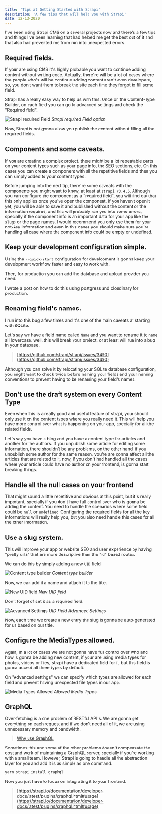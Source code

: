 ```yaml
---
title: 'Tips at Getting Started with Strapi'
description: 'A few tips that will help you with Strapi'
date: 12-13-2020
---
```


I've been using Strapi CMS on a several projects now and there's a few tips and things I've been learning that had helped me get the best out of it and that also had prevented me from run into unexpected errors.

## Required fields.

If your are using CMS it's highly probable you want to continue adding content without writing code. Actually, there're will be a lot of cases where the people who's will be continue adding content aren't even developers, so, you don't want them to break the site each time they forgot to fill some field.

Strapi has a really easy way to help us with this. Once on the Content-Type Builder, on each field you can go to advanced settings and check the "Required field".

![Strapi required Field](https://res.cloudinary.com/dliiwavlg/image/upload/v1614123922/Screen_Shot_2021-02-15_at_12.25.09.png_xejin0.png)
_Strapi required Field option_

Now, Strapi is not gonna allow you publish the content without filling all the required fields.

## Components and some caveats.

If you are creating a complex project, there might be a lot repeatable parts on your content types such as your page info, the SEO sections, etc. On this cases you can create a component with all the repetitive fields and then you can simply added to your content types.

Before jumping into the next tip, there're some caveats with the components you might want to know, at least at `strapi v3.4.5`. Although you can configure the component as a "required field", you will find out that this only applies once you've open the component, if you haven't open it yet, you will be able to save it and published without the content or the information required, and this will probably ran you into some errors, specially if the component info is an important data for your app like the `slugs` or the page names. I would recommend you only use them for your not-key information and even in this cases you should make sure you're handling all case where the component info could be empty or undefined.

## Keep your development configuration simple.

Using the `--quick-start` configuration for development is gonna keep your development workflow faster and easy to work with.

Then, for production you can add the database and upload provider you need.

I wrote a post on how to do this using postgress and cloudinary for production.

## Renaming field's names.

I run into this bug a few times and it's one of the main caveats at starting with SQLite.

Let's say we have a field name called `Name` and you want to rename it to `name` all lowercase, well, this will break your project, or at least will run into a bug in your database.

> [https://github.com/strapi/strapi/issues/3490](https://github.com/strapi/strapi/issues/3490)

Although you can solve it by relocating your SQLite database configuration, you might want to check twice before naming your fields and your naming conventions to prevent having to be renaming your field's names.

## Don't use the draft system on every Content Type

Even when this is a really good and useful feature of strapi, your should only use it on the content types where you really need it. This will help you have more control over what is happening on your app, specially for all the related fields.

Let's say you have a blog and you have a content type for articles and another for the authors. If you unpublish some article for editing some information, there shouldn't be any problems, on the other hand, if you unpublish some author for the same reason, you're are gonna affect all the articles that are related to it, now, if you don't had handled all the cases where your article could have no author on your frontend, is gonna start breaking things.

## Handle all the null cases on your frontend

That might sound a little repetitive and obvious at this point, but it's really important, specially if you don't have full control over who is gonna be adding the content. You need to handle the scenarios where some field could be `null` or `undefined`. Configuring the required fields for all the key informations will really help you, but you also need handle this cases for all the other information.

## Use a slug system.

This will improve your app or website SEO and user experience by having "pretty urls" that are more descriptive than the "id" based routes.

We can do this by simply adding a new `UID` field

![Content type builder](https://res.cloudinary.com/dliiwavlg/image/upload/v1614123933/Screen_Shot_2021-02-15_at_13.31.19.png_qlpiu6.png)
_Content type builder_

Now, we can add it a name and attach it to the title.

![New UID field](https://res.cloudinary.com/dliiwavlg/image/upload/v1614123945/Screen_Shot_2021-02-15_at_13.32.57.png_haycm9.png)
_New UID field_

Don't forget of set it as a required field.

![Advanced Settings](https://res.cloudinary.com/dliiwavlg/image/upload/v1614123972/Screen_Shot_2021-02-15_at_13.33.41.png_nhum4x.png)
_UID Field Advanced Settings_

Now, each time we create a new entry the slug is gonna be auto-generated for us based on our title.

## Configure the MediaTypes allowed.

Again, in a lot of cases we are not gonna have full control over who and how is gonna be adding new content, if your are using media types for photos, videos or files, strapi have a dedicated field for it, but this field is gonna accept all three types by default.

On "Advanced settings" we can specify which types are allowed for each field and prevent having unexpected file types in our app.

![Media Types Allowed](https://res.cloudinary.com/dliiwavlg/image/upload/v1614123993/Screen_Shot_2021-02-15_at_13.20.11.png_gjgeol.png)
_Allowed Media Types_

## GraphQL

Over-fetching is a one problem of RESTful API's. We are gonna get everything on each request and if we don't need all of it, we are using unnecessary memory and bandwidth.

> [Why use GraphQL](https://www.apollographql.com/blog/why-use-graphql)

Sometimes this and some of the other problems doesn't compensate the cost and work of maintaining a GraphQL server, specially if you're working with a small team. However, Strapi is going to handle all the abstraction layer for you and add it is as simple as one command.

```bash
yarn strapi install graphql
```

Now you just have to focus on integrating it to your frontend.

> [https://strapi.io/documentation/developer-docs/latest/plugins/graphql.html#usage](https://strapi.io/documentation/developer-docs/latest/plugins/graphql.html#usage)
